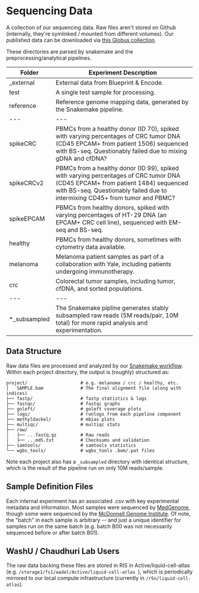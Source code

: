 # Sequencing Data

A collection of our sequencing data. Raw files aren't stored on Github (internally, they're symlinked / mounted from different volumes). Our published data can be downloaded via [this Globus collection](https://app.globus.org/file-manager/collections/7e4e5850-6a7c-11ed-8fd2-e9cb7c15c7d2/overview).

These directories are parsed by snakemake and the preprocessing/analytical pipelines.
  
| Folder | Experiment Description |
| --- | --- |
| _external | External data from Blueprint & Encode. |
| test | A single test sample for processing. |
| reference | Reference genome mapping data, generated by the Snakemake pipeline. |
| --- | --- | 
| spikeCRC | PBMCs from a healthy donor (ID 70), spiked with varying percentages of CRC tumor DNA (CD45 EPCAM+ from patient 1506) sequenced with BS-seq. Questionably failed due to mixing gDNA and cfDNA? |
| spikeCRCv2 | PBMCs from a healthy donor (ID 99), spiked with varying percentages of CRC tumor DNA (CD45 EPCAM+ from patient 1484) sequenced with BS-seq. Questionably failed due to intermixing CD45+ from tumor and PBMC? |
| spikeEPCAM | PBMCs from healthy donors, spiked with varying percentages of HT-29 DNA (an EPCAM+ CRC cell line), sequenced with EM-seq and BS-seq. |
| healthy | PBMCs from healthy donors, sometimes with cytometry data available. |
| melanoma | Melanoma patient samples as part of a collaboration with Yale, including patients undergoing immunotherapy. |
| crc | Colorectal tumor samples, including tumor, cfDNA, and sorted populations. |
| --- | --- |
| *_subsampled | The Snakemake pipline generates stably subsampled raw reads (5M reads/pair, 10M total) for more rapid analysis and experimentation. |

## Data Structure

Raw data files are processed and analyzed by our [Snakemake workflow](../workflow). Within each project directory, the output is (roughly) structured as:

    project/                    # e.g. melanoma / crc / healthy, etc.
    │   SAMPLE.bam              # The final alignment file (along with indices)
    ├── fastp/                  # fastp statistics & logs
    ├── fastqc/                 # fastqc graphs 
    ├── goleft/                 # goleft coverage plots
    ├── logs/                   # runlogs from each pipeline component
    ├── methyldackel/           # mbias plots
    ├── multiqc/                # multiqc stats
    ├── raw/
    │   ├── ...fastq.gz         # Raw reads
    |   ├── ...md5.txt          # Checksums and validation
    ├── samtools/               # samtools statistics
    └── wgbs_tools/             # wgbs_tools .bam/.pat files

Note each project also has a `_subsampled` directory with identical structure, which is the result of the pipeline run on only 10M reads/sample.

## Sample Definition Files

Each internal experiment has an associated .csv with key experimental metadata and information. Most samples were sequenced by [MedGenome](https://research.medgenome.com/), though some were sequenced by the [McDonnell Genome Institute](https://www.genome.wustl.edu/). Of note, the "batch" in each sample is arbitrary -- and just a unique identifier for samples run on the same batch (e.g. batch B00 was not necessarily sequenced before or after batch B01). 

## WashU / Chaudhuri Lab Users

The raw data backing these files are stored in RIS in Active/liquid-cell-atlas (e.g. `/storage1/fs1/aadel/Active/liquid-cell-atlas `), which is periodically mirrored to our local compute infrastructure (currently in `/r5n/liquid-cell-atlas`).
